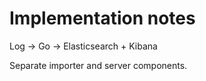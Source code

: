 # Implementation notes
Log -> Go -> Elasticsearch + Kibana

Separate importer and server components.